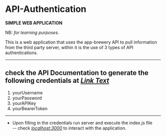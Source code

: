# API-Authentication  
**SIMPLE WEB APPLICATION**   

NB: _for learning purposes._

This is a web application that uses the app-brewery API to pull information from the third party server, within it is the use of 3 types of API authentications.  

---------------------------------------------------------------
## check the API Documentation to generate the following credentials at _[Link Text](https://secrets-api.appbrewery.com/)_
1. yourUsername 
2. yourPassword 
3. yourAPIKey 
4. yourBearerToken 
---------------------------------------------------------------
- Upon filling in the credentials run server and execute the index.js file  
-- check _[localhost:3000](https://localhost:3000/)_ to interact with the application.
